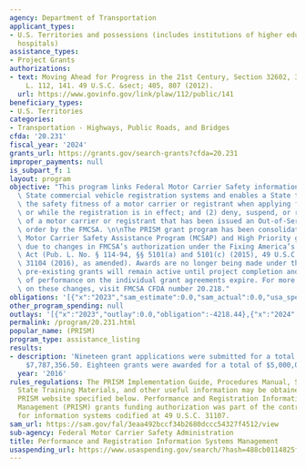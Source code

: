 ```yaml
---
agency: Department of Transportation
applicant_types:
- U.S. Territories and possessions (includes institutions of higher education and
  hospitals)
assistance_types:
- Project Grants
authorizations:
- text: Moving Ahead for Progress in the 21st Century, Section 32602, 32603(c). Pub.
    L. 112, 141. 49 U.S.C. &sect; 405, 807 (2012).
  url: https://www.govinfo.gov/link/plaw/112/public/141
beneficiary_types:
- U.S. Territories
categories:
- Transportation - Highways, Public Roads, and Bridges
cfda: '20.231'
fiscal_year: '2024'
grants_url: https://grants.gov/search-grants?cfda=20.231
improper_payments: null
is_subpart_f: 1
layout: program
objective: "This program links Federal Motor Carrier Safety information systems with\
  \ State commercial vehicle registration systems and enables a State to (1) determine\
  \ the safety fitness of a motor carrier or registrant when applying for registration\
  \ or while the registration is in effect; and (2) deny, suspend, or revoke the registration\
  \ of a motor carrier or registrant that has been issued an Out-of-Service (OOS)\
  \ order by the FMCSA. \n\nThe PRISM grant program has been consolidated into the\
  \ Motor Carrier Safety Assistance Program (MCSAP) and High Priority grant programs\
  \ due to changes in FMCSA’s authorization under the Fixing America’s Surface Transportation\
  \ Act (Pub. L. No. § 114-94, §§ 5101(a) and 5101(c) (2015), 49 U.S.C. §§ 31102(a)-(k),\
  \ 31104 (2016), as amended). Awards are no longer being made under this CFDA; however,\
  \ pre-existing grants will remain active until project completion and/or period\
  \ of performance on the individual grant agreements expire. For more information\
  \ on these changes, visit FMCSA CFDA number 20.218."
obligations: '[{"x":"2023","sam_estimate":0.0,"sam_actual":0.0,"usa_spending_actual":-4218.44},{"x":"2024","sam_estimate":0.0,"sam_actual":0.0,"usa_spending_actual":0.0},{"x":"2025","sam_estimate":0.0,"sam_actual":0.0,"usa_spending_actual":0.0}]'
other_program_spending: null
outlays: '[{"x":"2023","outlay":0.0,"obligation":-4218.44},{"x":"2024","outlay":65845.55,"obligation":0.0},{"x":"2025","outlay":0.0,"obligation":0.0}]'
permalink: /program/20.231.html
popular_name: (PRISM)
program_type: assistance_listing
results:
- description: 'Nineteen grant applications were submitted for a total request of
    $7,787,356.50. Eighteen grants were awarded for a total of $5,000,000.  '
  year: '2016'
rules_regulations: The PRISM Implementation Guide, Procedures Manual, System Specifications,
  State Training Materials, and other useful information may be obtained from the
  PRISM website specified below. Performance and Registration Information Systems
  Management (PRISM) grants funding authorization was part of the contract authority
  for information systems codified at 49 U.S.C. 31107.
sam_url: https://sam.gov/fal/3eaa492bccf34b2680dccc54327f4512/view
sub-agency: Federal Motor Carrier Safety Administration
title: Performance and Registration Information Systems Management
usaspending_url: https://www.usaspending.gov/search/?hash=488cb0114825ffbce5f9c1b366779884
---
```

